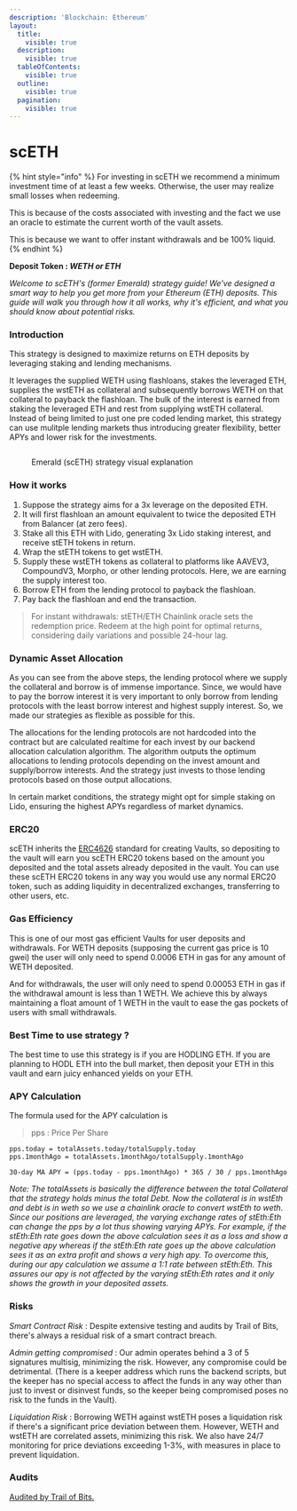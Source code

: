 ```yaml
---
description: 'Blockchain: Ethereum'
layout:
  title:
    visible: true
  description:
    visible: true
  tableOfContents:
    visible: true
  outline:
    visible: true
  pagination:
    visible: true
---
```


# scETH

{% hint style="info" %}
For investing in scETH we recommend a minimum investment time of at least a few weeks. Otherwise, the user may realize small losses when redeeming.

This is because of the costs associated with investing and the fact we use an oracle to estimate the current worth of the vault assets.

This is because we want to offer instant withdrawals and be 100% liquid.
{% endhint %}

**Deposit Token :&#x20;**_**WETH or ETH**_

_Welcome to scETH's (former Emerald) strategy guide! We've designed a smart way to help you get more from your Ethereum (ETH) deposits. This guide will walk you through how it all works, why it's efficient, and what you should know about potential risks._

### **Introduction**

This strategy is designed to maximize returns on ETH deposits by leveraging staking and lending mechanisms.

It leverages the supplied WETH using flashloans, stakes the leveraged ETH, supplies the wstETH as collateral and subsequently borrows WETH on that collateral to payback the flashloan. The bulk of the interest is earned from staking the leveraged ETH and rest from supplying wstETH collateral. Instead of being limited to just one pre coded lending market, this strategy can use mulitple lending markets thus introducing greater flexibility, better APYs and lower risk for the investments.

<figure><img src="../../.gitbook/assets/IMG (1).jpg" alt=""><figcaption><p>Emerald (scETH) strategy visual explanation</p></figcaption></figure>

### **How it works**

1. Suppose the strategy aims for a 3x leverage on the deposited ETH.
2. It will first flashloan an amount equivalent to twice the deposited ETH from Balancer (at zero fees).
3. Stake all this ETH with Lido, generating 3x Lido staking interest, and receive stETH tokens in return.
4. Wrap the stETH tokens to get wstETH.
5. Supply these wstETH tokens as collateral to platforms like AAVEV3, CompoundV3, Morpho, or other lending protocols. Here, we are earning the supply interest too.
6. Borrow ETH from the lending protocol to payback the flashloan.
7. Pay back the flashloan and end the transaction.

> For instant withdrawals: stETH/ETH Chainlink oracle sets the redemption price. Redeem at the high point for optimal returns, considering daily variations and possible 24-hour lag.

### **Dynamic Asset Allocation**

As you can see from the above steps, the lending protocol where we supply the collateral and borrow is of immense importance. Since, we would have to pay the borrow interest it is very important to only borrow from lending protocols with the least borrow interest and highest supply interest. So, we made our strategies as flexible as possible for this.

The allocations for the lending protocols are not hardcoded into the contract but are calculated realtime for each invest by our backend allocation calculation algorithm. The algorithm outputs the optimum allocations to lending protocols depending on the invest amount and supply/borrow interests. And the strategy just invests to those lending protocols based on those output allocations.

In certain market conditions, the strategy might opt for simple staking on Lido, ensuring the highest APYs regardless of market dynamics.

### **ERC20**

scETH inherits the [ERC4626](https://ethereum.org/en/developers/docs/standards/tokens/erc-4626/) standard for creating Vaults, so depositing to the vault will earn you scETH ERC20 tokens based on the amount you deposited and the total assets already deposited in the vault. You can use these scETH ERC20 tokens in any way you would use any normal ERC20 token, such as adding liquidity in decentralized exchanges, transferring to other users, etc.

### **Gas Efficiency**

This is one of our most gas efficient Vaults for user deposits and withdrawals. For WETH deposits (supposing the current gas price is 10 gwei) the user will only need to spend 0.0006 ETH in gas for any amount of WETH deposited.

And for withdrawals, the user will only need to spend 0.00053 ETH in gas if the withdrawal amount is less than 1 WETH. We achieve this by always maintaining a float amount of 1 WETH in the vault to ease the gas pockets of users with small withdrawals.

### **Best Time to use strategy ?**

The best time to use this strategy is if you are HODLING ETH. If you are planning to HODL ETH into the bull market, then deposit your ETH in this vault and earn juicy enhanced yields on your ETH.

### APY Calculation

The formula used for the APY calculation is

> pps : Price Per Share

```
pps.today = totalAssets.today/totalSupply.today
pps.1monthAgo = totalAssets.1monthAgo/totalSupply.1monthAgo

30-day MA APY = (pps.today - pps.1monthAgo) * 365 / 30 / pps.1monthAgo
```

_Note: The totalAssets is basically the difference between the total Collateral that the strategy holds minus the total Debt. Now the collateral is in wstEth and debt is in weth so we use a chainlink oracle to convert wstEth to weth. Since our positions are leveraged, the varying exchange rates of stEth:Eth can change the pps by a lot thus showing varying APYs. For example, if the stEth:Eth rate goes down the above calculation sees it as a loss and show a negative apy whereas if the stEth:Eth rate goes up the above calculation sees it as an extra profit and shows a very high apy. To overcome this, during our apy calculation we assume a 1:1 rate between stEth:Eth. This assures our apy is not affected by the varying stEth:Eth rates and it only shows the growth in your deposited assets._&#x20;

### **Risks**

_Smart Contract Risk_ : Despite extensive testing and audits by Trail of Bits, there's always a residual risk of a smart contract breach.

_Admin getting compromised_ : Our admin operates behind a 3 of 5 signatures multisig, minimizing the risk. However, any compromise could be detrimental. (There is a keeper address which runs the backend scripts, but the keeper has no special access to affect the funds in any way other than just to invest or disinvest funds, so the keeper being compromised poses no risk to the funds in the Vault).

_Liquidation Risk_ : Borrowing WETH against wstETH poses a liquidation risk if there's a significant price deviation between them. However, WETH and wstETH are correlated assets, minimizing this risk. We also have 24/7 monitoring for price deviations exceeding 1-3%, with measures in place to prevent liquidation.

### **Audits**

[Audited by Trail of Bits.](https://github.com/trailofbits/publications/blob/master/reviews/2023-07-sandclock-securityreview.pdf)
